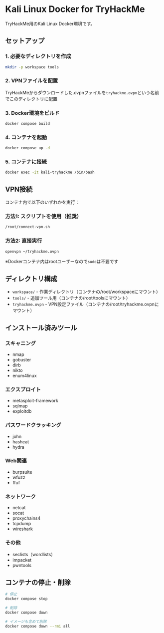 # Kali Linux Docker for TryHackMe

TryHackMe用のKali Linux Docker環境です。

## セットアップ

### 1. 必要なディレクトリを作成
```bash
mkdir -p workspace tools
```

### 2. VPNファイルを配置
TryHackMeからダウンロードした.ovpnファイルを`tryhackme.ovpn`という名前でこのディレクトリに配置

### 3. Docker環境をビルド
```bash
docker compose build
```

### 4. コンテナを起動
```bash
docker compose up -d
```

### 5. コンテナに接続
```bash
docker exec -it kali-tryhackme /bin/bash
```

## VPN接続

コンテナ内で以下のいずれかを実行：

### 方法1: スクリプトを使用（推奨）
```bash
/root/connect-vpn.sh
```

### 方法2: 直接実行
```bash
openvpn ~/tryhackme.ovpn
```
※Dockerコンテナ内はrootユーザーなので`sudo`は不要です

## ディレクトリ構成

- `workspace/` - 作業ディレクトリ（コンテナの/root/workspaceにマウント）
- `tools/` - 追加ツール用（コンテナの/root/toolsにマウント）
- `tryhackme.ovpn` - VPN設定ファイル（コンテナの/root/tryhackme.ovpnにマウント）

## インストール済みツール

### スキャニング
- nmap
- gobuster
- dirb
- nikto
- enum4linux

### エクスプロイト
- metasploit-framework
- sqlmap
- exploitdb

### パスワードクラッキング
- john
- hashcat
- hydra

### Web関連
- burpsuite
- wfuzz
- ffuf

### ネットワーク
- netcat
- socat
- proxychains4
- tcpdump
- wireshark

### その他
- seclists（wordlists）
- impacket
- pwntools

## コンテナの停止・削除

```bash
# 停止
docker compose stop

# 削除
docker compose down

# イメージも含めて削除
docker compose down --rmi all
```